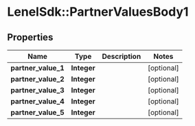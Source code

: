 # LenelSdk::PartnerValuesBody1

## Properties
Name | Type | Description | Notes
------------ | ------------- | ------------- | -------------
**partner_value_1** | **Integer** |  | [optional] 
**partner_value_2** | **Integer** |  | [optional] 
**partner_value_3** | **Integer** |  | [optional] 
**partner_value_4** | **Integer** |  | [optional] 
**partner_value_5** | **Integer** |  | [optional] 

